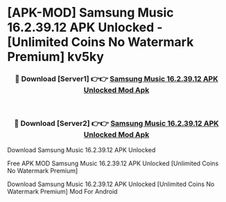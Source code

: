 # [APK-MOD] Samsung Music 16.2.39.12 APK Unlocked - [Unlimited Coins No Watermark Premium] kv5ky



<div align="center">
<h3>🔴 Download [Server1] 👉👉 <a href="https://momento.my/?title=Samsung_Music_16.2.39.12_APK_Unlocked">Samsung Music 16.2.39.12 APK Unlocked Mod Apk</a></h3><br>

<h3>🔴 Download [Server2] 👉👉 <a href="https://momento.my/?title=Samsung_Music_16.2.39.12_APK_Unlocked">Samsung Music 16.2.39.12 APK Unlocked Mod Apk</a></h3>
</div>



Download Samsung Music 16.2.39.12 APK Unlocked 

Free APK MOD Samsung Music 16.2.39.12 APK Unlocked [Unlimited Coins No Watermark Premium]

Download Samsung Music 16.2.39.12 APK Unlocked [Unlimited Coins No Watermark Premium] Mod For Android

